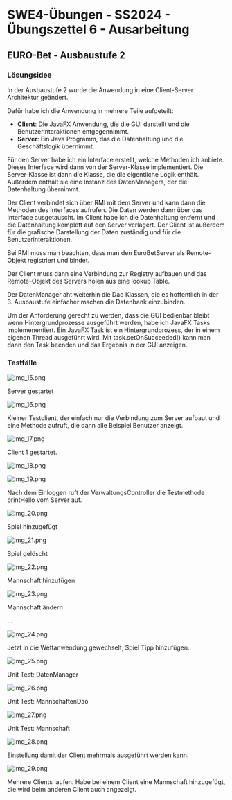 # **SWE4-Übungen - SS2024 - Übungszettel 6 - Ausarbeitung**

## **EURO-Bet - Ausbaustufe 2**

### **Lösungsidee**

In der Ausbaustufe 2 wurde die Anwendung in eine Client-Server Architektur geändert.

Dafür habe ich die Anwendung in mehrere Teile aufgeteilt:

- **Client**: Die JavaFX Anwendung, die die GUI darstellt und die Benutzerinteraktionen entgegennimmt.
- **Server**: Ein Java Programm, das die Datenhaltung und die Geschäftslogik übernimmt.

Für den Server habe ich ein Interface erstellt, welche Methoden ich anbiete. Dieses Interface wird dann von der Server-Klasse implementiert. Die Server-Klasse ist dann die Klasse, die die eigentliche Logik enthält. 
Außerdem enthält sie eine Instanz des DatenManagers, der die Datenhaltung übernimmt.

Der Client verbindet sich über RMI mit dem Server und kann dann die Methoden des Interfaces aufrufen. Die Daten werden dann über das Interface ausgetauscht.
Im Client habe ich die Datenhaltung entfernt und die Datenhaltung komplett auf den Server verlagert. 
Der Client ist außerdem für die grafische Darstellung der Daten zuständig und für die Benutzerinteraktionen.

Bei RMI muss man beachten, dass man den EuroBetServer als Remote-Objekt registriert und bindet.

Der Client muss dann eine Verbindung zur Registry aufbauen und das Remote-Objekt des Servers holen aus eine lookup Table.

Der DatenManager aht weiterhin die Dao Klassen, die es hoffentlich in der 3. Ausbaustufe einfacher machen die Datenbank einzubinden.

Um der Anforderung gerecht zu werden, dass die GUI bedienbar bleibt wenn Hintergrundprozesse ausgeführt werden, habe ich JavaFX Tasks implemenentiert.
Ein JavaFX Task ist ein Hintergrundprozess, der in einem eigenen Thread ausgeführt wird. Mit task.setOnSucceeded() kann man dann den Task beenden und das Ergebnis in der GUI anzeigen.

### **Testfälle**

![img_15.png](doc/img_15.png)

Server gestartet

![img_16.png](doc/img_16.png)

Kleiner Testclient, der einfach nur die Verbindung zum Server aufbaut und eine Methode aufruft, die dann alle Beispiel Benutzer anzeigt.

![img_17.png](doc/img_17.png)

Client 1 gestartet.

![img_18.png](doc/img_18.png)

![img_19.png](doc/img_19.png)

Nach dem Einloggen ruft der VerwaltungsController die Testmethode printHello vom Server auf.

![img_20.png](doc/img_20.png)

Spiel hinzugefügt

![img_21.png](doc/img_21.png)

Spiel gelöscht

![img_22.png](doc/img_22.png)

Mannschaft hinzufügen

![img_23.png](doc/img_23.png)

Mannschaft ändern

...

![img_24.png](doc/img_24.png)

Jetzt in die Wettanwendung gewechselt, Spiel Tipp hinzufügen.

![img_25.png](doc/img_25.png)

Unit Test: DatenManager

![img_26.png](doc/img_26.png)

Unit Test: MannschaftenDao

![img_27.png](doc/img_27.png)

Unit Test: Mannschaft

![img_28.png](doc/img_28.png)

Einstellung damit der Client mehrmals ausgeführt werden kann.

![img_29.png](doc/img_29.png)

Mehrere Clients laufen. Habe bei einem Client eine Mannschaft hinzugefügt, die wird beim anderen Client auch angezeigt.
